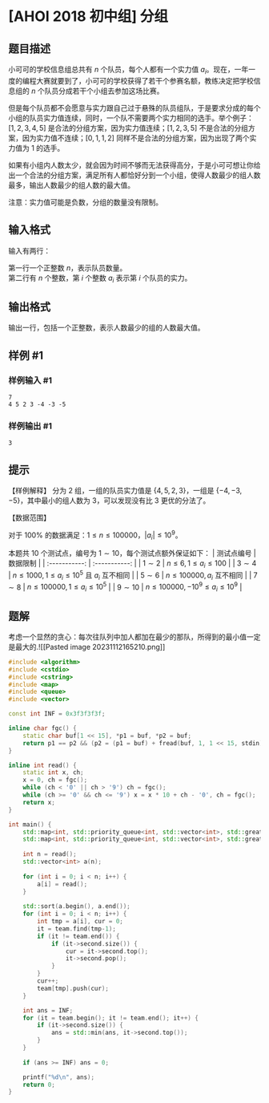 # [AHOI 2018 初中组] 分组

## 题目描述

小可可的学校信息组总共有 $n$ 个队员，每个人都有一个实力值 $a_i$。现在，一年一度的编程大赛就要到了，小可可的学校获得了若干个参赛名额，教练决定把学校信息组的 $n$ 个队员分成若干个小组去参加这场比赛。

但是每个队员都不会愿意与实力跟自己过于悬殊的队员组队，于是要求分成的每个小组的队员实力值连续，同时，一个队不需要两个实力相同的选手。举个例子：$[1, 2, 3, 4, 5]$ 是合法的分组方案，因为实力值连续；$[1, 2, 3, 5]$ 不是合法的分组方案，因为实力值不连续；$[0, 1, 1, 2]$ 同样不是合法的分组方案，因为出现了两个实力值为 $1$ 的选手。

如果有小组内人数太少，就会因为时间不够而无法获得高分，于是小可可想让你给出一个合法的分组方案，满足所有人都恰好分到一个小组，使得人数最少的组人数最多，输出人数最少的组人数的最大值。

注意：实力值可能是负数，分组的数量没有限制。

## 输入格式

输入有两行：

第一行一个正整数 $n$，表示队员数量。  
第二行有 $n$ 个整数，第 $i$ 个整数 $a_i$ 表示第 $i$ 个队员的实力。

## 输出格式

输出一行，包括一个正整数，表示人数最少的组的人数最大值。

## 样例 #1

### 样例输入 #1

```
7
4 5 2 3 -4 -3 -5
```

### 样例输出 #1

```
3
```

## 提示

【样例解释】
分为 $2$ 组，一组的队员实力值是 $\{4, 5, 2, 3\}$，一组是 $\{-4, -3, -5\}$，其中最小的组人数为 $3$，可以发现没有比 $3$ 更优的分法了。

【数据范围】

对于 $100\%$ 的数据满足：$1\leq n\leq 100000$，$|a_i|\leq10^9$。

本题共 $10$ 个测试点，编号为 $1\sim10$，每个测试点额外保证如下：
| 测试点编号 | 数据限制 |
| :-----------: | :-----------: |
| $1\sim2$ | $n\leq 6, 1\leq a_i \leq 100$ |
| $3\sim4$ | $n\leq 1000, 1\leq a_i\leq 10^5$ 且 $a_i$ 互不相同 |
| $5\sim6$ | $n\leq 100000, a_i$ 互不相同 |
| $7\sim8$ | $n\leq 100000, 1\leq a_i \leq10^5$ |
| $9\sim 10$ | $n\leq 100000, -10^9 \leq a_i \leq 10^9$ |


## 题解
考虑一个显然的贪心：每次往队列中加人都加在最少的那队，所得到的最小值一定是最大的.![[Pasted image 20231112165210.png]]
```cpp
#include <algorithm>
#include <cstdio>
#include <cstring>
#include <map>
#include <queue>
#include <vector>

const int INF = 0x3f3f3f3f; 

inline char fgc() {
    static char buf[1 << 15], *p1 = buf, *p2 = buf; 
    return p1 == p2 && (p2 = (p1 = buf) + fread(buf, 1, 1 << 15, stdin), p1 == p2) ? EOF : *p1++; 
}

inline int read() {
    static int x, ch; 
    x = 0, ch = fgc(); 
    while (ch < '0' || ch > '9') ch = fgc();
    while (ch >= '0' && ch <= '9') x = x * 10 + ch - '0', ch = fgc(); 
    return x; 
}

int main() {
    std::map<int, std::priority_queue<int, std::vector<int>, std::greater<int> > > team;
    std::map<int, std::priority_queue<int, std::vector<int>, std::greater<int> > >::iterator it;
    
    int n = read(); 
    std::vector<int> a(n);
    
    for (int i = 0; i < n; i++) {
        a[i] = read(); 
    }
    
    std::sort(a.begin(), a.end());
    for (int i = 0; i < n; i++) {
        int tmp = a[i], cur = 0;
        it = team.find(tmp-1);
        if (it != team.end()) {
            if (it->second.size()) {
                cur = it->second.top();
                it->second.pop();
            }
        }
        cur++;
        team[tmp].push(cur);
    }

    int ans = INF;
    for (it = team.begin(); it != team.end(); it++) {
        if (it->second.size()) {
            ans = std::min(ans, it->second.top());
        }
    }
    
    if (ans >= INF) ans = 0;

    printf("%d\n", ans);
    return 0; 
}
```